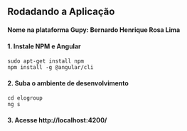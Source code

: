 ## Rodadando a Aplicação


#### Nome na plataforma Gupy: Bernardo Henrique Rosa Lima 


#### 1. Instale NPM e Angular
```
sudo apt-get install npm
npm install -g @angular/cli
```

#### 2. Suba o ambiente de desenvolvimento
```
cd elogroup
ng s
```

#### 3. Acesse http://localhost:4200/
